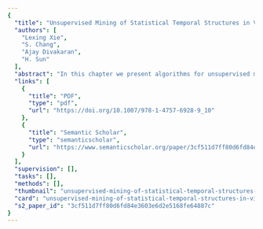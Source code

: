```yaml
---
{
  "title": "Unsupervised Mining of Statistical Temporal Structures in Video",
  "authors": [
    "Lexing Xie",
    "S. Chang",
    "Ajay Divakaran",
    "H. Sun"
  ],
  "abstract": "In this chapter we present algorithms for unsupervised mining of struc-tures in video using multi-scale statistical models. Video structure are repetitive segments in a video stream with consistent statistical characteristics. Such structures can often be interpreted in relation to distinctive semantics, particularly in structured domains like sports. While much work in the literature explores the link between the observations and the semantics using supervised learning, we propose unsupervised structure mining algorithms that aim at alleviating the burden of labelling and training, as well as providing a scalable solution for generalizing video indexing techniques to heterogeneous content collections such as surveillance and consumer video. Existing unsupervised video structuring work primarily uses clustering techniques, while the rich statistical characteristics in the temporal dimension at different granularities remain unexplored. Automatically identifying structures from an unknown domain poses significant challenges when domain knowledge is not explicitly present to assist algorithm design, model selection, and feature selection. In this work we model multi-level statistical structures with hierarchical hidden Markov models based on a multi-level Markov dependency assumption. The parameters of the model are efficiently estimated using the EM algorithm. We have also developed a model structure learning algorithm that uses stochastic sampling techniques to find the optimal model structure, and a feature selection algorithm that automatically finds compact relevant feature sets using hybrid wrapper-filter methods. When tested on sports videos, the unsupervised learning scheme achieves very promising results: (1) The automatically selected feature set for soccer and baseball videos matches sets that are manually selected with domain knowledge. (2) The system automatically discovers high-level structures that match the semantic events in the video. (3) The system achieves better accuracy in detecting semantic events in unlabelled soccer videos than a competing supervised approach designed and trained with domain knowledge.",
  "links": [
    {
      "title": "PDF",
      "type": "pdf",
      "url": "https://doi.org/10.1007/978-1-4757-6928-9_10"
    },
    {
      "title": "Semantic Scholar",
      "type": "semanticscholar",
      "url": "https://www.semanticscholar.org/paper/3cf511d7ff80d6fd84e3603e6d2e5168fe64887c"
    }
  ],
  "supervision": [],
  "tasks": [],
  "methods": [],
  "thumbnail": "unsupervised-mining-of-statistical-temporal-structures-in-video-thumb.jpg",
  "card": "unsupervised-mining-of-statistical-temporal-structures-in-video-card.jpg",
  "s2_paper_id": "3cf511d7ff80d6fd84e3603e6d2e5168fe64887c"
}
---
```



